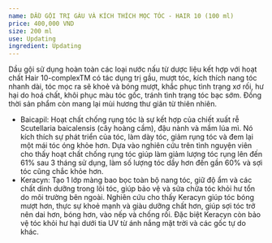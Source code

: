 ```yaml
---
name: DẦU GỘI TRỊ GÀU VÀ KÍCH THÍCH MỌC TÓC - HAIR 10 (100 ml)
price: 400,000 VND
size: 200 ml
use: Updating
ingredient: Updating
---
```

Dầu gội sử dụng hoàn toàn các loại nước nấu từ dược liệu kết hợp với hoạt chất Hair 10-complexTM có tác dụng trị gầu, mượt tóc, kích thích nang tóc nhanh dài, tóc mọc ra sẽ khoẻ và bóng mượt, khắc phục tình trạng xơ rối, hư hại do hoá chất, khôi phục màu tóc gốc, tránh tình trạng tóc bạc sớm. Đồng thời sản phẩm còn mang lại mùi hương thư giãn từ thiên nhiên.
* Baicapil: Hoạt chất chống rụng tóc là sự kết hợp của chiết xuất rễ Scutellaria baicalensis (cây hoàng cầm), đậu nành và mầm lúa mì. Nó kích thích sự phát triển của tóc, làm dày tóc, giảm rụng tóc và đem lại một mái tóc óng khỏe hơn. Dựa vào nghiên cứu trên tình nguyện viên cho thấy hoạt chất chống rụng tóc giúp làm giảm lượng tóc rụng lên đến 61% sau 3 tháng sử dụng, làm số lượng tóc dầy hơn đến gần 60% và sợi tóc cũng chắc khỏe hơn.
* Keracyn: Tạo 1 lớp màng bao bọc toàn bộ nang tóc, giữ độ ẩm và các chất dinh dưỡng trong lõi tóc, giúp bảo vệ và sửa chữa tóc khỏi hư tổn do môi trường bên ngoài. Nghiên cứu cho thấy Keracyn giúp tóc bóng mượt hơn, thực sự khoẻ mạnh và giàu dưỡng chất hơn, giúp sợi tóc trở nên dai hơn, bóng hơn, vào nếp và chống rối. Đặc biệt Keracyn còn bảo vệ tóc khỏi hư hại dưới tia UV từ ánh nắng mặt trời và các gốc tự do khác.
